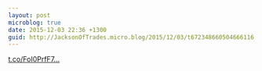 ```yaml
---
layout: post
microblog: true
date: 2015-12-03 22:36 +1300
guid: http://JacksonOfTrades.micro.blog/2015/12/03/t672348660504666116.html
---
```

[t.co/FoI0PrfF7...](https://t.co/FoI0PrfF7f)
